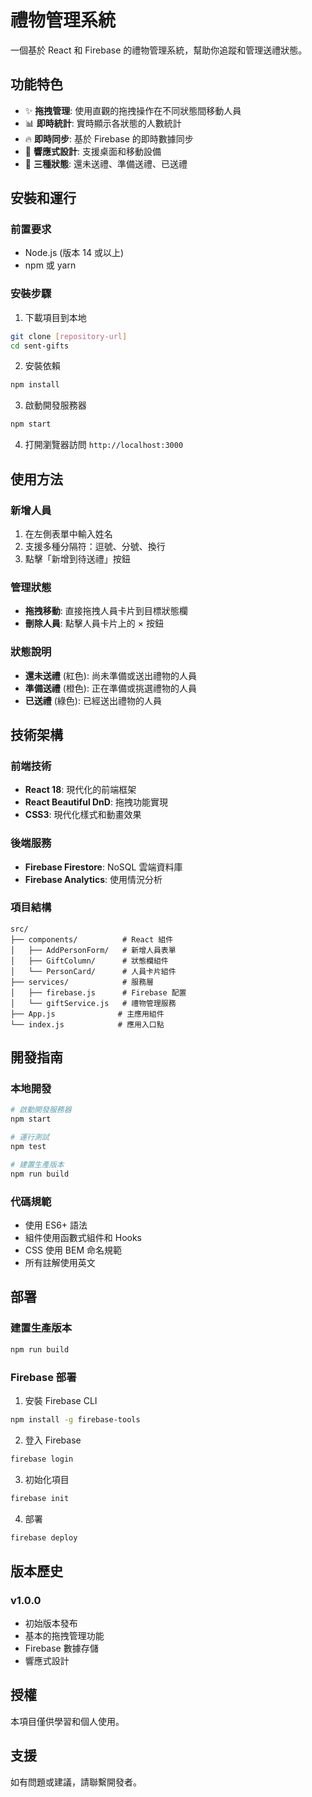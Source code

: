 # 禮物管理系統

一個基於 React 和 Firebase 的禮物管理系統，幫助你追蹤和管理送禮狀態。

## 功能特色

- ✨ **拖拽管理**: 使用直觀的拖拽操作在不同狀態間移動人員
- 📊 **即時統計**: 實時顯示各狀態的人數統計
- 🔥 **即時同步**: 基於 Firebase 的即時數據同步
- 📱 **響應式設計**: 支援桌面和移動設備
- 🎯 **三種狀態**: 還未送禮、準備送禮、已送禮

## 安裝和運行

### 前置要求

- Node.js (版本 14 或以上)
- npm 或 yarn

### 安裝步驟

1. 下載項目到本地
```bash
git clone [repository-url]
cd sent-gifts
```

2. 安裝依賴
```bash
npm install
```

3. 啟動開發服務器
```bash
npm start
```

4. 打開瀏覽器訪問 `http://localhost:3000`

## 使用方法

### 新增人員
1. 在左側表單中輸入姓名
2. 支援多種分隔符：逗號、分號、換行
3. 點擊「新增到待送禮」按鈕

### 管理狀態
- **拖拽移動**: 直接拖拽人員卡片到目標狀態欄
- **刪除人員**: 點擊人員卡片上的 × 按鈕

### 狀態說明
- **還未送禮** (紅色): 尚未準備或送出禮物的人員
- **準備送禮** (橙色): 正在準備或挑選禮物的人員  
- **已送禮** (綠色): 已經送出禮物的人員

## 技術架構

### 前端技術
- **React 18**: 現代化的前端框架
- **React Beautiful DnD**: 拖拽功能實現
- **CSS3**: 現代化樣式和動畫效果

### 後端服務
- **Firebase Firestore**: NoSQL 雲端資料庫
- **Firebase Analytics**: 使用情況分析

### 項目結構
```
src/
├── components/          # React 組件
│   ├── AddPersonForm/   # 新增人員表單
│   ├── GiftColumn/      # 狀態欄組件
│   └── PersonCard/      # 人員卡片組件
├── services/            # 服務層
│   ├── firebase.js      # Firebase 配置
│   └── giftService.js   # 禮物管理服務
├── App.js              # 主應用組件
└── index.js            # 應用入口點
```

## 開發指南

### 本地開發
```bash
# 啟動開發服務器
npm start

# 運行測試
npm test

# 建置生產版本
npm run build
```

### 代碼規範
- 使用 ES6+ 語法
- 組件使用函數式組件和 Hooks
- CSS 使用 BEM 命名規範
- 所有註解使用英文

## 部署

### 建置生產版本
```bash
npm run build
```

### Firebase 部署
1. 安裝 Firebase CLI
```bash
npm install -g firebase-tools
```

2. 登入 Firebase
```bash
firebase login
```

3. 初始化項目
```bash
firebase init
```

4. 部署
```bash
firebase deploy
```

## 版本歷史

### v1.0.0
- 初始版本發布
- 基本的拖拽管理功能
- Firebase 數據存儲
- 響應式設計

## 授權

本項目僅供學習和個人使用。

## 支援

如有問題或建議，請聯繫開發者。
